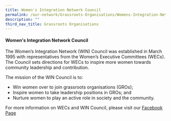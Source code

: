 ```yaml
---
title: Women's Integration Network Council
permalink: /our-network/Grassroots-Organisations/Womens-Integration-Network-Council
description: ""
third_nav_title: Grassroots Organisations
---
```

#### Women's Integration Network Council


The Women’s Integration Network (WIN) Council was established in March 1995 with representatives from the Women’s Executive Committees (WECs). The Council sets directions for WECs to inspire more women towards community leadership and contribution.

The mission of the WIN Council is to:

* Win women over to join grassroots organisations (GROs);
* Inspire women to take leadership positions in GROs; and
* Nurture women to play an active role in society and the community.

For more information on WECs and WIN Council, please visit our [Facebook Page](https://www.facebook.com/PAWIN.sg/)